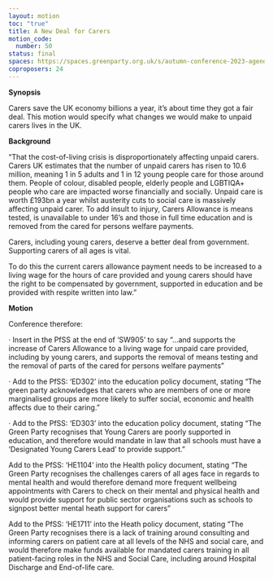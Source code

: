 ```yaml
---
layout: motion
toc: "true"
title: A New Deal for Carers
motion_code:
  number: 50
status: final
spaces: https://spaces.greenparty.org.uk/s/autumn-conference-2023-agenda-forum/post/post/view?id=11167
coproposers: 24
---
```

**Synopsis**

Carers save the UK economy billions a year, it’s about time they got a fair deal. This motion would specify what changes we would make to unpaid carers lives in the UK.

**Background**

“That the cost-of-living crisis is disproportionately affecting unpaid carers. Carers UK estimates that the number of unpaid carers has risen to 10.6 million, meaning 1 in 5 adults and 1 in 12 young people care for those around them. People of colour, disabled people, elderly people and LGBTIQA+ people who care are impacted worse financially and socially. Unpaid care is worth £193bn a year whilst austerity cuts to social care is massively affecting unpaid carer. To add insult to injury, Carers Allowance is means tested, is unavailable to under 16’s and those in full time education and is removed from the cared for persons welfare payments.

Carers, including young carers, deserve a better deal from government. Supporting carers of all ages is vital.

To do this the current carers allowance payment needs to be increased to a living wage for the hours of care provided and young carers should have the right to be compensated by government, supported in education and be provided with respite written into law.”

**Motion**

Conference therefore:

· Insert in the PfSS at the end of ‘SW905’ to say “…and supports the increase of Carers Allowance to a living wage for unpaid care provided, including by young carers, and supports the removal of means testing and the removal of parts of the cared for persons welfare payments”

· Add to the PfSS: ‘ED302’ into the education policy document, stating “The green party acknowledges that carers who are members of one or more marginalised groups are more likely to suffer social, economic and health affects due to their caring.”

· Add to the PfSS: ‘ED303’ into the education policy document, stating “The Green Party recognises that Young Carers are poorly supported in education, and therefore would mandate in law that all schools must have a ‘Designated Young Carers Lead’ to provide support.”

Add to the PfSS: ‘HE1104’ into the Health policy document, stating “The Green Party recognises the challenges carers of all ages face in regards to mental health and would therefore demand more frequent wellbeing appointments with Carers to check on their mental and physical health and would provide support for public sector organisations such as schools to signpost better mental heath support for carers”

Add to the PfSS: ‘HE1711’ into the Heath policy document, stating “The Green Party recognises there is a lack of training around consulting and informing carers on patient care at all levels of the NHS and social care, and would therefore make funds available for mandated carers training in all patient-facing roles in the NHS and Social Care, including around Hospital Discharge and End-of-life care.